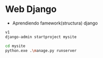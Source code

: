 # Web Django
* Aprendiendo famework(structura) django

```bash
v1
django-admin startproject mysite

cd mysite 
python.exe .\manage.py runserver
```